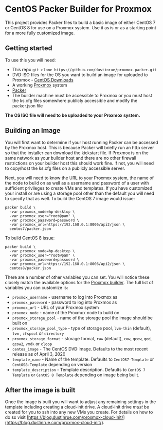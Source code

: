 # CentOS Packer Builder for Proxmox

This project provides Packer files to build a basic image of either CentOS 7 or CentOS 8 for use on a Proxmox system. Use it as is or as a starting point for a more fully customized image.

## Getting started

To use this you will need:

* This repo `git clone https://github.com/dustinrue/proxmox-packer.git`
* DVD ISO files for the OS you want to build an image for uploaded to Proxmox - [CentOS Downloads](https://wiki.centos.org/Download)
* A working [Proxmox](https://www.proxmox.com/en/) system
* [Packer](https://packer.io)
* The builder machine must be accessible to Proxmox or you must host the ks.cfg files somewhere publicly accessible and modify the packer.json file

**The OS ISO file will need to be uploaded to your Proxmox system.**

## Building an Image

You will first want to determine if your host running Packer can be accessed by the Proxmox host. This is because Packer will briefly run an http server so that the installer can download the kickstart file. If Proxmox is on the same network as your builder host and there are no other firewall restrictions on your builder host this should work fine. If not, you will need to copy/host the ks.cfg files on a publicly accessible server.

Next, you will need to know the URL to your Proxmox system, the name of the node to build on as well as a username and password of a user with sufficient privileges to create VMs and templates. If you have customized your install or are using a storage pool other than the default you will need to specify that as well. To build the CentOS 7 image would issue:

```
packer build \
  -var proxmox_node=hp-desktop \
  -var proxmox_user="root@pam" \
  -var proxmox_password=password \
  -var proxmox_url=https://192.168.0.1:8006/api2/json \
  centos7/packer.json
```

To build CentOS 8 issue:

```
packer build \
  -var proxmox_node=hp-desktop \
  -var proxmox_user="root@pam" \
  -var proxmox_password=password \
  -var proxmox_url=https://192.168.0.1:8006/api2/json \
  centos8/packer.json
```

There are a number of other variables you can set. You will notice these closely match the available options for the [Proxmox builder](https://packer.io/docs/builders/proxmox.html). The full list of variables you can customize is:

* `proxmox_username` - username to log into Proxmox as
* `proxmox_password` - password to log into Proxmox as
* `proxmox_url` - URL of your Proxmox system
* `proxmox_node` - name of the Proxmox node to build on
* `proxmox_storage_pool` - name of the storage pool the image should be built on
* `proxmox_storage_pool_type` - type of storage pool, `lvm-thin` (default), `lvm` , `zfspool` or `directory`
* `proxmox_storage_format` - storage format, `raw` (default), `cow`, `qcow`, `qed`, `qcow2`, `vmdk` or `cloop` 
* `centos_image` - The CentOS DVD image. Defaults to the most recent release as of April 3, 2020
* `template_name` - Name of the template. Defaults to `CentOS7-Template` or `CentOS8-Template` depending on version
* `template_description` - Template description. Defaults to `CentOS 7 Template` or `CentOS 8 Template` depending on image being built.

## After the image is built

Once the image is built you will want to adjust any remaining settings in the template including creating a cloud-init drive. A cloud-init drive _must_ be created for you to ssh into any new VMs you create. For details on how to do so visit [https://blog.dustinrue.com/proxmox-cloud-init/](https://blog.dustinrue.com/proxmox-cloud-init/).